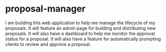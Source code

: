 # proposal-manager
I am building this web application to help me manage the lifecycle of my proposals. It will feature an admin page for building and distributing new proposals. It will also have a dashboard to help me monitor the approval status for a proposal. It will also have a feature for automatically prompting clients to review and approve a proposal.
